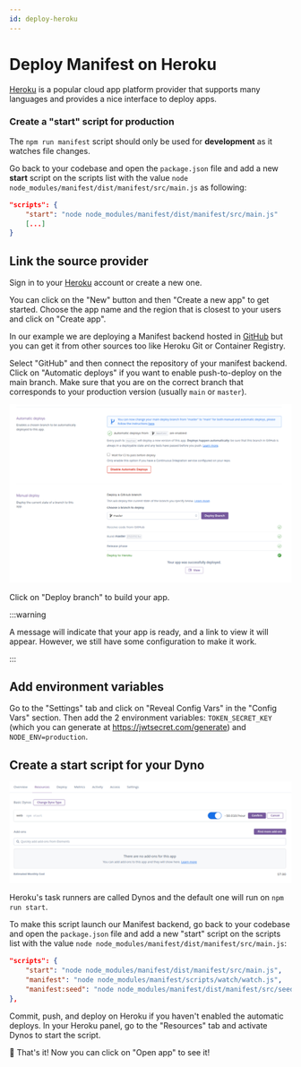 ```yaml
---
id: deploy-heroku
---
```


# Deploy Manifest on Heroku

[Heroku](https://heroku.com/) is a popular cloud app platform provider that supports many languages and provides a nice interface to deploy apps.

### Create a "start" script for production

The `npm run manifest` script should only be used for **development** as it watches file changes.

Go back to your codebase and open the `package.json` file and add a new **start** script on the scripts list with the value `node node_modules/manifest/dist/manifest/src/main.js` as following:

```json title="package.json"
"scripts": {
    "start": "node node_modules/manifest/dist/manifest/src/main.js"
    [...]
}
```

## Link the source provider

Sign in to your [Heroku](https://heroku.com/) account or create a new one.

You can click on the "New" button and then "Create a new app" to get started. Choose the app name and the region that is closest to your users and click on "Create app".

In our example we are deploying a Manifest backend hosted in [GitHub](https://github.com) but you can get it from other sources too like Heroku Git or Container Registry.

Select "GitHub" and then connect the repository of your manifest backend. Click on "Automatic deploys" if you want to enable push-to-deploy on the main branch. Make sure that you are on the correct branch that corresponds to your production version (usually `main` or `master`).

![Heroku setup source and automatic deploys](./assets/images/deploy/heroku1.png)

Click on "Deploy branch" to build your app.

:::warning

A message will indicate that your app is ready, and a link to view it will appear. However, we still have some configuration to make it work.

:::

## Add environment variables

Go to the "Settings" tab and click on "Reveal Config Vars" in the "Config Vars" section. Then add the 2 environment variables: `TOKEN_SECRET_KEY` (which you can generate at https://jwtsecret.com/generate) and `NODE_ENV=production`.

## Create a start script for your Dyno

![Heroku dynos script](./assets/images/deploy/heroku2.png)

Heroku's task runners are called Dynos and the default one will run on `npm run start`.

To make this script launch our Manifest backend, go back to your codebase and open the `package.json` file and add a new "start" script on the scripts list with the value `node node_modules/manifest/dist/manifest/src/main.js`:

```json title="package.json"
"scripts": {
	"start": "node node_modules/manifest/dist/manifest/src/main.js",
	"manifest": "node node_modules/manifest/scripts/watch/watch.js",
	"manifest:seed": "node node_modules/manifest/dist/manifest/src/seed/scripts/seed.js"
},
```

Commit, push, and deploy on Heroku if you haven't enabled the automatic deploys. In your Heroku panel, go to the "Resources" tab and activate Dynos to start the script.

🎉 That's it! Now you can click on "Open app" to see it!
